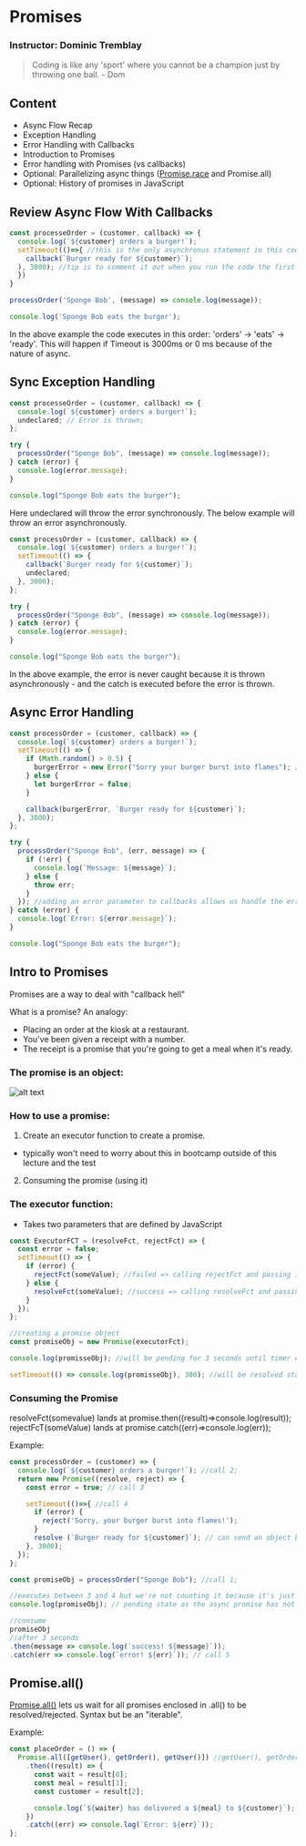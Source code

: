 # Promises

### Instructor: Dominic Tremblay

> Coding is like any 'sport' where you cannot be a champion just by throwing one ball. - Dom

## Content

- Async Flow Recap
- Exception Handling
- Error Handling with Callbacks
- Introduction to Promises
- Error handling with Promises (vs callbacks)
- Optional: Parallelizing async things ([Promise.race](https://developer.mozilla.org/en-US/docs/Web/JavaScript/Reference/Global_Objects/Promise/race) and Promise.all)
- Optional: History of promises in JavaScript

## Review Async Flow With Callbacks

```javascript
const processeOrder = (customer, callback) => {
  console.log(`${customer} orders a burger!`);
  setTimeout(()=>{ //this is the only asynchronus statement in this code - will likely execute last
    callback(`Burger ready for ${customer}`);
  ), 3000); //tip is to comment it out when you run the code the first time,
  })
}

processOrder('Sponge Bob', (message) => console.log(message));

console.log('Sponge Bob eats the burger');
```

In the above example the code executes in this order: 'orders' -> 'eats' -> 'ready'. This will happen if Timeout is 3000ms or 0 ms because of the nature of async.

## Sync Exception Handling

```javascript
const processeOrder = (customer, callback) => {
  console.log(`${customer} orders a burger!`);
  undeclared; // Error is thrown;
};

try {
  processOrder("Sponge Bob", (message) => console.log(message));
} catch (error) {
  console.log(error.message);
}

console.log("Sponge Bob eats the burger");
```

Here undeclared will throw the error synchronously. The below example will throw an error asynchronously.

```javascript
const processOrder = (customer, callback) => {
  console.log(`${customer} orders a burger!`);
  setTimeout(() => {
    callback(`Burger ready for ${customer}`);
    undeclared;
  }, 3000);
};

try {
  processOrder("Sponge Bob", (message) => console.log(message));
} catch (error) {
  console.log(error.message);
}

console.log("Sponge Bob eats the burger");
```

In the above example, the error is never caught because it is thrown asynchronously - and the catch is executed before the error is thrown.

## Async Error Handling

```javascript
const processOrder = (customer, callback) => {
  console.log(`${customer} orders a burger!`);
  setTimeout(() => {
    if (Math.random() > 0.5) {
      burgerError = new Error("Sorry your burger burst into flames"); //creates a truthy burgerError ~ 50% of the time
    } else {
      let burgerError = false;
    }

    callback(burgerError, `Burger ready for ${customer}`);
  }, 3000);
};

try {
  processOrder("Sponge Bob", (err, message) => {
    if (!err) {
      console.log(`Message: ${message}`);
    } else {
      throw err;
    }
  }); //adding an error parameter to callbacks allows us handle the error inside the callback and then catch it with a try catch
} catch (error) {
  console.log(`Error: ${error.message}`);
}

console.log("Sponge Bob eats the burger");
```

## Intro to Promises

Promises are a way to deal with "callback hell"

What is a promise? An analogy:

- Placing an order at the kiosk at a restaurant.
- You've been given a receipt with a number.
- The receipt is a promise that you're going to get a meal when it's ready.

### The promise is an object:

![alt text](assets/promiseStates.png "the states of a promise object")

### How to use a promise:

1. Create an executor function to create a promise.

- typically won't need to worry about this in bootcamp outside of this lecture and the test

2. Consuming the promise (using it)

### The executor function:

- Takes two parameters that are defined by JavaScript

```javascript
const ExecutorFCT = (resolveFct, rejectFct) => {
  const error = false;
  setTimeout(() => {
    if (error) {
      rejectFct(someValue); //failed => calling rejectFct and passing it the error
    } else {
      resolveFct(someValue); //success => calling resolveFct and passing it the data;
    }
  });
};

//creating a promise object
const promiseObj = new Promise(executorFct);

console.log(promisseObj); //will be pending for 3 seconds until timer event

setTimeout(() => console.log(promisseObj), 300); //will be resolved state after 3 seconds given error = false;
```

### Consuming the Promise

resolveFct(somevalue) lands at promise.then((result)=>console.log(result));
rejectFcT(someValue) lands at promise.catch((err)=>console.log(err));

Example:

```javascript
const processOrder = (customer) => {
  console.log(`${customer} orders a burger!`); //call 2;
  return new Promise((resolve, reject) => {
    const error = true; // call 3

    setTimeout(()=>{ //call 4
      if (error) {
        reject('Sorry, your burger burst into flames!');
      }
      resolve (`Burger ready for ${customer}`); // can send an object back
    }, 3000);
  });
};

const promiseObj = processOrder("Sponge Bob"); //call 1;

//executes between 3 and 4 but we're not counting it because it's just illustrative
console.log(promiseObj); // pending state as the async promise has not resolved/rejected

//consume
promiseObj
//after 3 seconds
.then(message => console.log(`success! ${message}`));
.catch(err => console.log(`error! ${err}`)); // call 5
```

## Promise.all()

[Promise.all()](https://developer.mozilla.org/en-US/docs/Web/JavaScript/Reference/Global_Objects/Promise/all) lets us wait for all promises enclosed in .all() to be resolved/rejected. Syntax but be an "iterable".

Example:

```javascript
const placeOrder = () => {
  Promise.all([getUser(), getOrder(), getUser()]) //getUser(), getOrder() and getMeal() have been refactored to rreturn promiseObj
    .then((result) => {
      const wait = result[0];
      const meal = result[1];
      const customer = result[2];

      console.log(`${waiter} has delivered a ${meal} to ${customer}`);
    })
    .catch((err) => console.log(`Error: ${err}`));
};
```

